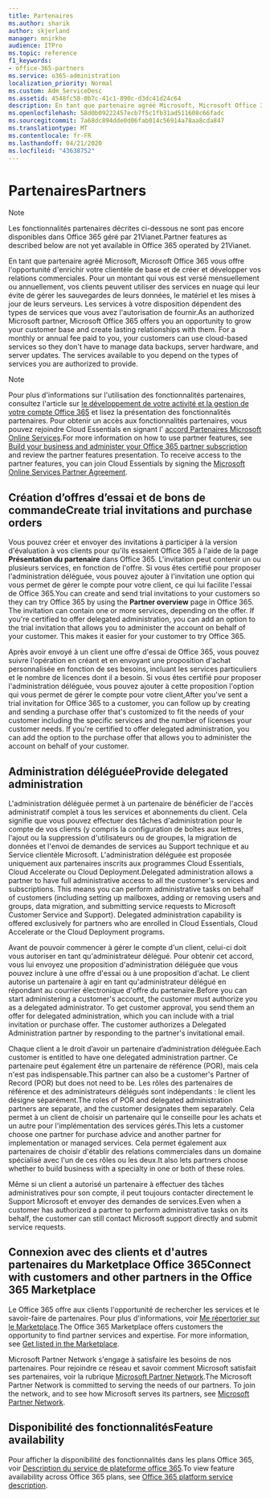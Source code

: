 ```yaml
---
title: Partenaires
ms.author: sharik
author: skjerland
manager: mnirkhe
audience: ITPro
ms.topic: reference
f1_keywords:
- office-365-partners
ms.service: o365-administration
localization_priority: Normal
ms.custom: Adm_ServiceDesc
ms.assetid: 4548fc58-0b7c-41c1-890c-d3dc41d24c64
description: En tant que partenaire agréé Microsoft, Microsoft Office 365 vous offre l'opportunité d'enrichir votre clientèle de base et de créer et développer vos relations commerciales. Pour un montant qui vous est versé mensuellement ou annuellement, vos clients peuvent utiliser des services en nuage qui leur évite de gérer les sauvegardes de leurs données, le matériel et les mises à jour de leurs serveurs. Les services à votre disposition dépendent des types de services que vous avez l'autorisation de fournir.
ms.openlocfilehash: 58d0b09222457ecb7f5c1fb31ad511608c66fadc
ms.sourcegitcommit: 7a68dc894dde0d06fab014c56914a78aa8cda847
ms.translationtype: MT
ms.contentlocale: fr-FR
ms.lasthandoff: 04/21/2020
ms.locfileid: "43638752"
---
```

# <a name="partners"></a><span data-ttu-id="7d941-105">Partenaires</span><span class="sxs-lookup"><span data-stu-id="7d941-105">Partners</span></span>

> [!NOTE]
> <span data-ttu-id="7d941-106">Les fonctionnalités partenaires décrites ci-dessous ne sont pas encore disponibles dans Office 365 géré par 21Vianet.</span><span class="sxs-lookup"><span data-stu-id="7d941-106">Partner features as described below are not yet available in Office 365 operated by 21Vianet.</span></span> 
  
<span data-ttu-id="7d941-p102">En tant que partenaire agréé Microsoft, Microsoft Office 365 vous offre l'opportunité d'enrichir votre clientèle de base et de créer et développer vos relations commerciales. Pour un montant qui vous est versé mensuellement ou annuellement, vos clients peuvent utiliser des services en nuage qui leur évite de gérer les sauvegardes de leurs données, le matériel et les mises à jour de leurs serveurs. Les services à votre disposition dépendent des types de services que vous avez l'autorisation de fournir.</span><span class="sxs-lookup"><span data-stu-id="7d941-p102">As an authorized Microsoft partner, Microsoft Office 365 offers you an opportunity to grow your customer base and create lasting relationships with them. For a monthly or annual fee paid to you, your customers can use cloud-based services so they don't have to manage data backups, server hardware, and server updates. The services available to you depend on the types of services you are authorized to provide.</span></span>
  
> [!NOTE]
> <span data-ttu-id="7d941-p103">Pour plus d'informations sur l'utilisation des fonctionnalités partenaires, consultez l'article sur [le développement de votre activité et la gestion de votre compte Office 365](https://go.microsoft.com/fwlink/?LinkID=271614&amp;clcid=0x409) et lisez la présentation des fonctionnalités partenaires. Pour obtenir un accès aux fonctionnalités partenaires, vous pouvez rejoindre Cloud Essentials en signant l' [accord Partenaires Microsoft Online Services](https://go.microsoft.com/fwlink/p/?LinkId=285473).</span><span class="sxs-lookup"><span data-stu-id="7d941-p103">For more information on how to use partner features, see [Build your business and administer your Office 365 partner subscription](https://go.microsoft.com/fwlink/?LinkID=271614&amp;clcid=0x409) and review the partner features presentation. To receive access to the partner features, you can join Cloud Essentials by signing the [Microsoft Online Services Partner Agreement](https://go.microsoft.com/fwlink/p/?LinkId=285473).</span></span> 
  
## <a name="create-trial-invitations-and-purchase-orders"></a><span data-ttu-id="7d941-112">Création d’offres d’essai et de bons de commande</span><span class="sxs-lookup"><span data-stu-id="7d941-112">Create trial invitations and purchase orders</span></span>

<span data-ttu-id="7d941-p104">Vous pouvez créer et envoyer des invitations à participer à la version d'évaluation à vos clients pour qu'ils essaient Office 365 à l'aide de la page **Présentation du partenaire** dans Office 365. L'invitation peut contenir un ou plusieurs services, en fonction de l'offre. Si vous êtes certifié pour proposer l'administration déléguée, vous pouvez ajouter à l'invitation une option qui vous permet de gérer le compte pour votre client, ce qui lui facilite l'essai de Office 365.</span><span class="sxs-lookup"><span data-stu-id="7d941-p104">You can create and send trial invitations to your customers so they can try Office 365 by using the **Partner overview** page in Office 365. The invitation can contain one or more services, depending on the offer. If you're certified to offer delegated administration, you can add an option to the trial invitation that allows you to administer the account on behalf of your customer. This makes it easier for your customer to try Office 365.</span></span> 
  
<span data-ttu-id="7d941-p105">Après avoir envoyé à un client une offre d'essai de Office 365, vous pouvez suivre l'opération en créant et en envoyant une proposition d'achat personnalisée en fonction de ses besoins, incluant les services particuliers et le nombre de licences dont il a besoin. Si vous êtes certifié pour proposer l'administration déléguée, vous pouvez ajouter à cette proposition l'option qui vous permet de gérer le compte pour votre client,</span><span class="sxs-lookup"><span data-stu-id="7d941-p105">After you've sent a trial invitation for Office 365 to a customer, you can follow up by creating and sending a purchase offer that's customized to fit the needs of your customer including the specific services and the number of licenses your customer needs. If you're certified to offer delegated administration, you can add the option to the purchase offer that allows you to administer the account on behalf of your customer.</span></span>
  
## <a name="provide-delegated-administration"></a><span data-ttu-id="7d941-119">Administration déléguée</span><span class="sxs-lookup"><span data-stu-id="7d941-119">Provide delegated administration</span></span>

<span data-ttu-id="7d941-p106">L'administration déléguée permet à un partenaire de bénéficier de l'accès administratif complet à tous les services et abonnements du client. Cela signifie que vous pouvez effectuer des tâches d'administration pour le compte de vos clients (y compris la configuration de boîtes aux lettres, l'ajout ou la suppression d'utilisateurs ou de groupes, la migration de données et l'envoi de demandes de services au Support technique et au Service clientèle Microsoft. L'administration déléguée est proposée uniquement aux partenaires inscrits aux programmes Cloud Essentials, Cloud Accelerate ou Cloud Deployment.</span><span class="sxs-lookup"><span data-stu-id="7d941-p106">Delegated administration allows a partner to have full administrative access to all the customer's services and subscriptions. This means you can perform administrative tasks on behalf of customers (including setting up mailboxes, adding or removing users and groups, data migration, and submitting service requests to Microsoft Customer Service and Support). Delegated administration capability is offered exclusively for partners who are enrolled in Cloud Essentials, Cloud Accelerate or the Cloud Deployment programs.</span></span>
  
<span data-ttu-id="7d941-p107">Avant de pouvoir commencer à gérer le compte d'un client, celui-ci doit vous autoriser en tant qu'administrateur délégué. Pour obtenir cet accord, vous lui envoyez une proposition d'administration déléguée que vous pouvez inclure à une offre d'essai ou à une proposition d'achat. Le client autorise un partenaire à agir en tant qu'administrateur délégué en répondant au courrier électronique d'offre du partenaire.</span><span class="sxs-lookup"><span data-stu-id="7d941-p107">Before you can start administering a customer's account, the customer must authorize you as a delegated administrator. To get customer approval, you send them an offer for delegated administration, which you can include with a trial invitation or purchase offer. The customer authorizes a Delegated Administration partner by responding to the partner's invitational email.</span></span>
  
<span data-ttu-id="7d941-126">Chaque client a le droit d’avoir un partenaire d’administration déléguée.</span><span class="sxs-lookup"><span data-stu-id="7d941-126">Each customer is entitled to have one delegated administration partner.</span></span> <span data-ttu-id="7d941-127">Ce partenaire peut également être un partenaire de référence (POR), mais cela n'est pas indispensable.</span><span class="sxs-lookup"><span data-stu-id="7d941-127">This partner can also be a customer's Partner of Record (POR) but does not need to be.</span></span> <span data-ttu-id="7d941-128">Les rôles des partenaires de référence et des administrateurs délégués sont indépendants : le client les désigne séparément.</span><span class="sxs-lookup"><span data-stu-id="7d941-128">The roles of POR and delegated administration partners are separate, and the customer designates them separately.</span></span> <span data-ttu-id="7d941-129">Cela permet à un client de choisir un partenaire qui le conseille pour les achats et un autre pour l'implémentation des services gérés.</span><span class="sxs-lookup"><span data-stu-id="7d941-129">This lets a customer choose one partner for purchase advice and another partner for implementation or managed services.</span></span> <span data-ttu-id="7d941-130">Cela permet également aux partenaires de choisir d'établir des relations commerciales dans un domaine spécialisé avec l'un de ces rôles ou les deux.</span><span class="sxs-lookup"><span data-stu-id="7d941-130">It also lets partners choose whether to build business with a specialty in one or both of these roles.</span></span>
  
<span data-ttu-id="7d941-131">Même si un client a autorisé un partenaire à effectuer des tâches administratives pour son compte, il peut toujours contacter directement le Support Microsoft et envoyer des demandes de services.</span><span class="sxs-lookup"><span data-stu-id="7d941-131">Even when a customer has authorized a partner to perform administrative tasks on its behalf, the customer can still contact Microsoft support directly and submit service requests.</span></span>
  
## <a name="connect-with-customers-and-other-partners-in-the-office-365-marketplace"></a><span data-ttu-id="7d941-132">Connexion avec des clients et d'autres partenaires du Marketplace Office 365</span><span class="sxs-lookup"><span data-stu-id="7d941-132">Connect with customers and other partners in the Office 365 Marketplace</span></span>

<span data-ttu-id="7d941-p109">Le Office 365 offre aux clients l'opportunité de rechercher les services et le savoir-faire de partenaires. Pour plus d'informations, voir [Me répertorier sur le Marketplace](https://go.microsoft.com/fwlink/?LinkID=272019&amp;clcid=0x409).</span><span class="sxs-lookup"><span data-stu-id="7d941-p109">The Office 365 Marketplace offers customers the opportunity to find partner services and expertise. For more information, see [Get listed in the Marketplace](https://go.microsoft.com/fwlink/?LinkID=272019&amp;clcid=0x409).</span></span>
  
<span data-ttu-id="7d941-p110">Microsoft Partner Network s'engage à satisfaire les besoins de nos partenaires. Pour rejoindre ce réseau et savoir comment Microsoft satisfait ses partenaires, voir la rubrique [Microsoft Partner Network](https://go.microsoft.com/fwlink/?LinkID=272021&amp;clcid=0x409).</span><span class="sxs-lookup"><span data-stu-id="7d941-p110">The Microsoft Partner Network is committed to serving the needs of our partners. To join the network, and to see how Microsoft serves its partners, see [Microsoft Partner Network](https://go.microsoft.com/fwlink/?LinkID=272021&amp;clcid=0x409).</span></span>
  
## <a name="feature-availability"></a><span data-ttu-id="7d941-137">Disponibilité des fonctionnalités</span><span class="sxs-lookup"><span data-stu-id="7d941-137">Feature availability</span></span>

<span data-ttu-id="7d941-138">Pour afficher la disponibilité des fonctionnalités dans les plans Office 365, voir [Description du service de plateforme office 365](office-365-platform-service-description.md).</span><span class="sxs-lookup"><span data-stu-id="7d941-138">To view feature availability across Office 365 plans, see [Office 365 platform service description](office-365-platform-service-description.md).</span></span>
  